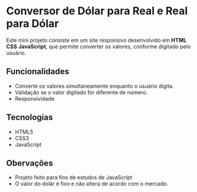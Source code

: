 # Conversor de Dólar para Real e Real para Dólar

Este mini projeto consiste em um site responsivo desenvolvido em **HTML** **CSS** **JavaScript**, que permite converter os valores, conforme digitado pelo usuário.

## Funcionalidades
 - Converte os valores simultaneamente enquanto o usuário digita.
 - Validação se o valor digitado for diferente de número.
 - Responsividade

 ## Tecnologias 
 - HTML5
 - CSS3
 - JavaScript

 ## Obervações
 - Projeto feito para fins de estudos de JavaScript
 - O valor do dolár é fixo e não altera de acordo com o mercado.
 